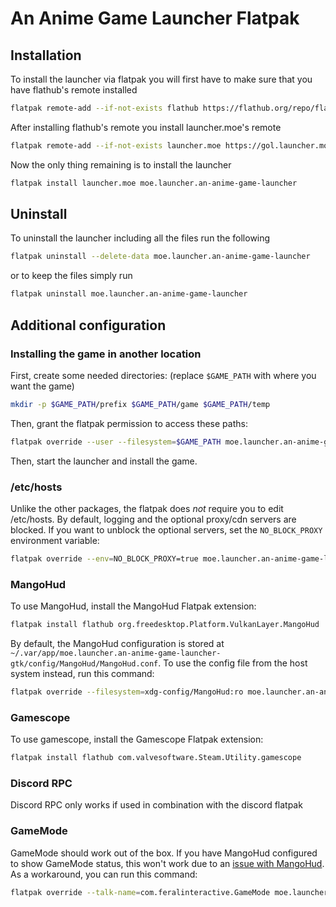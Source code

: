 # An Anime Game Launcher Flatpak

## Installation

To install the launcher via flatpak you will first have to make sure that you
have flathub's remote installed

```sh
flatpak remote-add --if-not-exists flathub https://flathub.org/repo/flathub.flatpakrepo
```

After installing flathub's remote you install launcher.moe's remote

```sh
flatpak remote-add --if-not-exists launcher.moe https://gol.launcher.moe/gol.launcher.moe.flatpakrepo
```

Now the only thing remaining is to install the launcher

```sh
flatpak install launcher.moe moe.launcher.an-anime-game-launcher
```

## Uninstall

To uninstall the launcher including all the files run the following

```sh
flatpak uninstall --delete-data moe.launcher.an-anime-game-launcher
```

or to keep the files simply run

```sh
flatpak uninstall moe.launcher.an-anime-game-launcher
```

## Additional configuration

### Installing the game in another location

First, create some needed directories: (replace `$GAME_PATH` with where you want
the game)

```sh
mkdir -p $GAME_PATH/prefix $GAME_PATH/game $GAME_PATH/temp
```

Then, grant the flatpak permission to access these paths:

```sh
flatpak override --user --filesystem=$GAME_PATH moe.launcher.an-anime-game-launcher
```

Then, start the launcher and install the game.

### /etc/hosts

Unlike the other packages, the flatpak does _not_ require you to edit
/etc/hosts. By default, logging and the optional proxy/cdn servers are blocked.
If you want to unblock the optional servers, set the `NO_BLOCK_PROXY`
environment variable:

```sh
flatpak override --env=NO_BLOCK_PROXY=true moe.launcher.an-anime-game-launcher
```

### MangoHud

To use MangoHud, install the MangoHud Flatpak extension:

```sh
flatpak install flathub org.freedesktop.Platform.VulkanLayer.MangoHud
```

By default, the MangoHud configuration is stored at
`~/.var/app/moe.launcher.an-anime-game-launcher-gtk/config/MangoHud/MangoHud.conf`.
To use the config file from the host system instead, run this command:

```sh
flatpak override --filesystem=xdg-config/MangoHud:ro moe.launcher.an-anime-game-launcher
```

### Gamescope

To use gamescope, install the Gamescope Flatpak extension:

```sh
flatpak install flathub com.valvesoftware.Steam.Utility.gamescope
```

### Discord RPC

Discord RPC only works if used in combination with the discord flatpak

### GameMode

GameMode should work out of the box. If you have MangoHud configured to show
GameMode status, this won't work due to an
[issue with MangoHud](https://github.com/flightlessmango/MangoHud/issues/685).
As a workaround, you can run this command:

```sh
flatpak override --talk-name=com.feralinteractive.GameMode moe.launcher.an-anime-game-launcher
```
